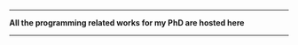 ------------------------

__All the programming related works for my PhD are hosted here__

------------------------
